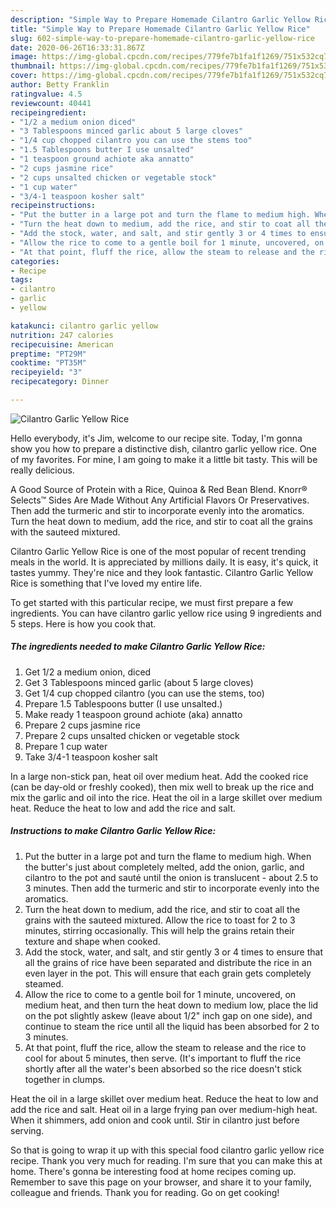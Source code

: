 ```yaml
---
description: "Simple Way to Prepare Homemade Cilantro Garlic Yellow Rice"
title: "Simple Way to Prepare Homemade Cilantro Garlic Yellow Rice"
slug: 602-simple-way-to-prepare-homemade-cilantro-garlic-yellow-rice
date: 2020-06-26T16:33:31.867Z
image: https://img-global.cpcdn.com/recipes/779fe7b1fa1f1269/751x532cq70/cilantro-garlic-yellow-rice-recipe-main-photo.jpg
thumbnail: https://img-global.cpcdn.com/recipes/779fe7b1fa1f1269/751x532cq70/cilantro-garlic-yellow-rice-recipe-main-photo.jpg
cover: https://img-global.cpcdn.com/recipes/779fe7b1fa1f1269/751x532cq70/cilantro-garlic-yellow-rice-recipe-main-photo.jpg
author: Betty Franklin
ratingvalue: 4.5
reviewcount: 40441
recipeingredient:
- "1/2 a medium onion diced"
- "3 Tablespoons minced garlic about 5 large cloves"
- "1/4 cup chopped cilantro you can use the stems too"
- "1.5 Tablespoons butter I use unsalted"
- "1 teaspoon ground achiote aka annatto"
- "2 cups jasmine rice"
- "2 cups unsalted chicken or vegetable stock"
- "1 cup water"
- "3/4-1 teaspoon kosher salt"
recipeinstructions:
- "Put the butter in a large pot and turn the flame to medium high. When the butter&#39;s just about completely melted, add the onion, garlic, and cilantro to the pot and sauté until the onion is translucent - about 2.5 to 3 minutes. Then add the turmeric and stir to incorporate evenly into the aromatics."
- "Turn the heat down to medium, add the rice, and stir to coat all the grains with the sauteed mixtured. Allow the rice to toast for 2 to 3 minutes, stirring occasionally. This will help the grains retain their texture and shape when cooked."
- "Add the stock, water, and salt, and stir gently 3 or 4 times to ensure that all the grains of rice have been separated and distribute the rice in an even layer in the pot. This will ensure that each grain gets completely steamed."
- "Allow the rice to come to a gentle boil for 1 minute, uncovered, on medium heat, and then turn the heat down to medium low, place the lid on the pot slightly askew (leave about 1/2&#34; inch gap on one side), and continue to steam the rice until all the liquid has been absorbed for 2 to 3 minutes."
- "At that point, fluff the rice, allow the steam to release and the rice to cool for about 5 minutes, then serve. (It&#39;s important to fluff the rice shortly after all the water&#39;s been absorbed so the rice doesn&#39;t stick together in clumps."
categories:
- Recipe
tags:
- cilantro
- garlic
- yellow

katakunci: cilantro garlic yellow 
nutrition: 247 calories
recipecuisine: American
preptime: "PT29M"
cooktime: "PT35M"
recipeyield: "3"
recipecategory: Dinner

---
```



![Cilantro Garlic Yellow Rice](https://img-global.cpcdn.com/recipes/779fe7b1fa1f1269/751x532cq70/cilantro-garlic-yellow-rice-recipe-main-photo.jpg)

Hello everybody, it's Jim, welcome to our recipe site. Today, I'm gonna show you how to prepare a distinctive dish, cilantro garlic yellow rice. One of my favorites. For mine, I am going to make it a little bit tasty. This will be really delicious.

A Good Source of Protein with a Rice, Quinoa &amp; Red Bean Blend. Knorr® Selects™ Sides Are Made Without Any Artificial Flavors Or Preservatives. Then add the turmeric and stir to incorporate evenly into the aromatics. Turn the heat down to medium, add the rice, and stir to coat all the grains with the sauteed mixtured.

Cilantro Garlic Yellow Rice is one of the most popular of recent trending meals in the world. It is appreciated by millions daily. It is easy, it's quick, it tastes yummy. They're nice and they look fantastic. Cilantro Garlic Yellow Rice is something that I've loved my entire life.


To get started with this particular recipe, we must first prepare a few ingredients. You can have cilantro garlic yellow rice using 9 ingredients and 5 steps. Here is how you cook that.

<!--inarticleads1-->

##### The ingredients needed to make Cilantro Garlic Yellow Rice:

1. Get 1/2 a medium onion, diced
1. Get 3 Tablespoons minced garlic (about 5 large cloves)
1. Get 1/4 cup chopped cilantro (you can use the stems, too)
1. Prepare 1.5 Tablespoons butter (I use unsalted.)
1. Make ready 1 teaspoon ground achiote (aka) annatto
1. Prepare 2 cups jasmine rice
1. Prepare 2 cups unsalted chicken or vegetable stock
1. Prepare 1 cup water
1. Take 3/4-1 teaspoon kosher salt


In a large non-stick pan, heat oil over medium heat. Add the cooked rice (can be day-old or freshly cooked), then mix well to break up the rice and mix the garlic and oil into the rice. Heat the oil in a large skillet over medium heat. Reduce the heat to low and add the rice and salt. 

<!--inarticleads2-->

##### Instructions to make Cilantro Garlic Yellow Rice:

1. Put the butter in a large pot and turn the flame to medium high. When the butter&#39;s just about completely melted, add the onion, garlic, and cilantro to the pot and sauté until the onion is translucent - about 2.5 to 3 minutes. Then add the turmeric and stir to incorporate evenly into the aromatics.
1. Turn the heat down to medium, add the rice, and stir to coat all the grains with the sauteed mixtured. Allow the rice to toast for 2 to 3 minutes, stirring occasionally. This will help the grains retain their texture and shape when cooked.
1. Add the stock, water, and salt, and stir gently 3 or 4 times to ensure that all the grains of rice have been separated and distribute the rice in an even layer in the pot. This will ensure that each grain gets completely steamed.
1. Allow the rice to come to a gentle boil for 1 minute, uncovered, on medium heat, and then turn the heat down to medium low, place the lid on the pot slightly askew (leave about 1/2&#34; inch gap on one side), and continue to steam the rice until all the liquid has been absorbed for 2 to 3 minutes.
1. At that point, fluff the rice, allow the steam to release and the rice to cool for about 5 minutes, then serve. (It&#39;s important to fluff the rice shortly after all the water&#39;s been absorbed so the rice doesn&#39;t stick together in clumps.


Heat the oil in a large skillet over medium heat. Reduce the heat to low and add the rice and salt. Heat oil in a large frying pan over medium-high heat. When it shimmers, add onion and cook until. Stir in cilantro just before serving. 

So that is going to wrap it up with this special food cilantro garlic yellow rice recipe. Thank you very much for reading. I'm sure that you can make this at home. There's gonna be interesting food at home recipes coming up. Remember to save this page on your browser, and share it to your family, colleague and friends. Thank you for reading. Go on get cooking!
